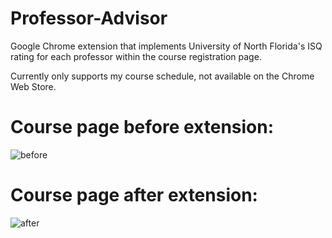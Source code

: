 # Professor-Advisor
Google Chrome extension that implements University of North Florida's ISQ rating for each professor within the course registration page.

Currently only supports my course schedule, not available on the Chrome Web Store.  

# Course page before extension: 
![before](https://user-images.githubusercontent.com/65798076/126109850-3bc011e6-42e3-43b5-9cbc-fd9dad3c5f55.png)

# Course page after extension: 
![after](https://user-images.githubusercontent.com/65798076/126109898-e6cc7263-7455-41f3-afba-e950f95aae55.png)
